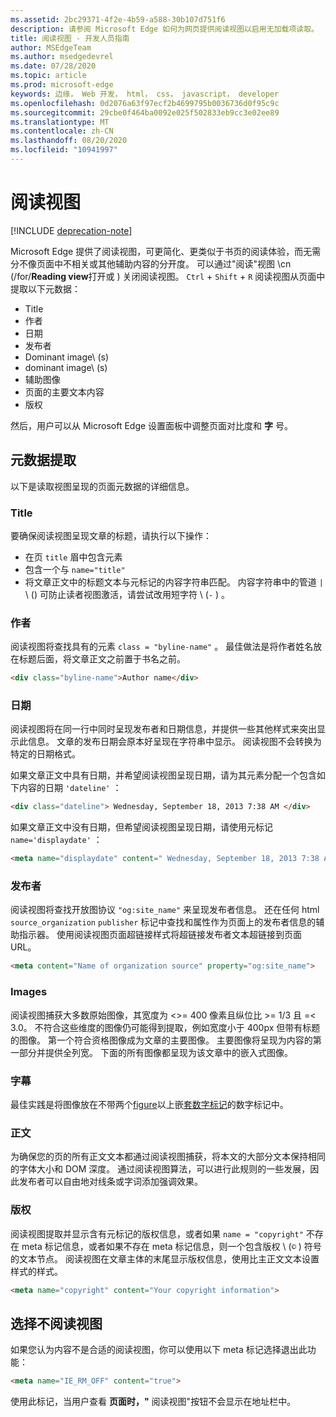 ```yaml
---
ms.assetid: 2bc29371-4f2e-4b59-a588-30b107d751f6
description: 请参阅 Microsoft Edge 如何为网页提供阅读视图以启用无加载项读取。
title: 阅读视图 - 开发人员指南
author: MSEdgeTeam
ms.author: msedgedevrel
ms.date: 07/28/2020
ms.topic: article
ms.prod: microsoft-edge
keywords: 边缘， Web 开发， html， css， javascript， developer
ms.openlocfilehash: 0d2076a63f97ecf2b4699795b0036736d0f95c9c
ms.sourcegitcommit: 29cbe0f464ba0092e025f502833eb9cc3e02ee89
ms.translationtype: MT
ms.contentlocale: zh-CN
ms.lasthandoff: 08/20/2020
ms.locfileid: "10941997"
---
```

# 阅读视图  

[!INCLUDE [deprecation-note](../../includes/legacy-edge-note.md)]  

Microsoft Edge 提供了阅读视图，可更简化、更类似于书页的阅读体验，而无需分不像页面中不相关或其他辅助内容的分开度。  可以通过"阅读"视图 \cn (/for/**Reading view**打开或 ) 关闭阅读视图。 `Ctrl` + `Shift` + `R`  阅读视图从页面中提取以下元数据：  

*   Title
*   作者
*   日期
*   发布者
*   Dominant image\ (s\) 
*   dominant image\ (s\) 
*   辅助图像
*   页面的主要文本内容
*   版权

然后，用户可以从 Microsoft Edge 设置面板中调整页面对比度和 **字** 号。  

## 元数据提取  

以下是读取视图呈现的页面元数据的详细信息。  

### Title  

要确保阅读视图呈现文章的标题，请执行以下操作：  

*   在页 `title` 眉中包含元素  
*   包含一个与 `name="title"`  
*   将文章正文中的标题文本与元标记的内容字符串匹配。  内容字符串中的管道 `|` \ (\) 可防止读者视图激活，请尝试改用短字符 \ (`-` \) 。  

### 作者  

阅读视图将查找具有的元素 `class = "byline-name"` 。  最佳做法是将作者姓名放在标题后面，将文章正文之前置于书名之前。  

```html
<div class="byline-name">Author name</div>
```  

### 日期  

阅读视图将在同一行中同时呈现发布者和日期信息，并提供一些其他样式来突出显示此信息。  文章的发布日期会原本好呈现在字符串中显示。  阅读视图不会转换为特定的日期格式。  

如果文章正文中具有日期，并希望阅读视图呈现日期，请为其元素分配一个包含如下内容的日期 `'dateline'` ：  

```html
<div class="dateline"> Wednesday, September 18, 2013 7:38 AM </div>
```  

如果文章正文中没有日期，但希望阅读视图呈现日期，请使用元标记 `name='displaydate'` ：  

```html
<meta name="displaydate" content=" Wednesday, September 18, 2013 7:38 AM ">
```  

### 发布者  

阅读视图将查找开放图协议 `"og:site_name"` 来呈现发布者信息。  还在任何 html `source_organization` `publisher` 标记中查找和属性作为页面上的发布者信息的辅助指示器。  使用阅读视图页面超链接样式将超链接发布者文本超链接到页面 URL。  

```html
<meta content="Name of organization source" property="og:site_name">
```  

### Images  

阅读视图捕获大多数原始图像，其宽度为 <&gt;= 400 像素且纵位比 &gt;= 1/3 且 =&lt; 3.0。  不符合这些维度的图像仍可能得到提取，例如宽度小于 400px 但带有标题的图像。  第一个符合资格图像成为文章的主要图像。  主要图像将呈现为内容的第一部分并提供全列宽。  下面的所有图像都呈现为该文章中的嵌入式图像。  

### 字幕  

最佳实践是将图像放在不带两个[figure](https://developer.mozilla.org/docs/Web/HTML/Element/figure)以上嵌[套数字标记](https://developer.mozilla.org/docs/Web/HTML/Element/figcaption)的数字标记中。  

### 正文  

为确保您的页的所有正文文本都通过阅读视图捕获，将本文的大部分文本保持相同的字体大小和 DOM 深度。  通过阅读视图算法，可以进行此规则的一些发展，因此发布者可以自由地对线条或字词添加强调效果。  

### 版权  

阅读视图提取并显示含有元标记的版权信息，或者如果 `name = "copyright"` 不存在 meta 标记信息，或者如果不存在 meta 标记信息，则一个包含版权 \ (`©` \) 符号的文本节点。  阅读视图在文章主体的末尾显示版权信息，使用比主正文文本设置样式的样式。  

```html
<meta name="copyright" content="Your copyright information">
```  

## 选择不阅读视图  

如果您认为内容不是合适的阅读视图，你可以使用以下 meta 标记选择退出此功能：  

```html
<meta name="IE_RM_OFF" content="true">
```  

使用此标记，当用户查看 **页面时，"** 阅读视图"按钮不会显示在地址栏中。  
